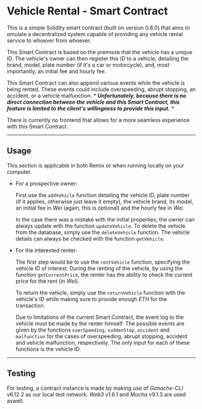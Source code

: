 # Vehicle Rental - Smart Contract

This is a simple Solidity smart contract (built on version 0.8.0) that aims to emulate a decentralized system capable of providing any vehicle rental service to whoever from whoever.

This Smart Contract is based on the premisse that the vehicle has a unique *ID*. The vehicle's owner can then register this *ID* to a vehicle, detailing the brand, model, plate number (if it's a car or motorcycle), and, most importantly, an initial fee and hourly fee.

This Smart Contract can also append various events while the vehicle is being rented. These events could include overspeeding, abrupt stopping, an accident, or a vehicle malfunction. * ***Unfortunately, because there is no direct connection between the vehicle and this Smart Contract, this feature is limited to the client's willingness to provide this input.*** *

There is currently no frontend that allows for a more seamless experience with this Smart Contract.

---
## Usage

This section is applicable in both Remix or when running locally on your computer.

- For a prospective owner:

    First use the `addVehicle` function detailing the vehicle ID, plate number (if it applies, otherwise just leave it empty), the vehicle brand, its model, an initial fee in *Wei* (again, this is optional) and the hourly fee in *Wei*.

    In the case there was a mistake with the initial properties, the owner can always update with the function `updateVehicle`. To delete the vehicle from the database, simply use the `deleteVehicle` function. The vehicle details can always be checked with the function `getVehicle`.

- For the interested renter:

    The first step would be to use the `rentVehicle` function, specifying the vehicle ID of interest. During the renting of the vehicle, by using the function `getCurrentPrice`, the renter has the ability to check the current price for the rent (in *Wei*). 
    
    To return the vehicle, simply use the `returnVehicle` function with the vehicle's ID while making sure to provide enough *ETH* for the transaction.

    Due to limitations of the current Smart Contract, the event log to the vehicle must be made by the renter himself. The possible events are given by the functions `overSpeeding`, `suddenStop`, `accident` and `malfunction` for the cases of overspeeding, abrupt stopping, accident and vehicle malfunction, respectively. The only input for each of these functions is the vehicle ID.


---
## Testing

For testing, a contract instance is made by making use of *Ganache-CLI* v6.12.2 as our local test network. *Web3* v1.6.1 and *Mocha* v9.1.3 are used aswell.


